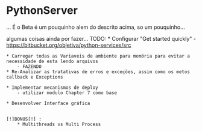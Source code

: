# PythonServer


... 
É o Beta é um pouquinho alem do descrito acima, so um pouquinho...

algumas coisas ainda por fazer...
TODO:
	* Configurar "Get started quickly"
		- https://bitbucket.org/objetiva/python-services/src
		

	* Carregar todas as Variaveis de ambiente para memória para evitar a necessidade de esta lendo arquivos
		- FAZENDO
	* Re-Analizar as tratativas de erros e exceções, assim como os metos callback e Exceptions

	* Implementar mecanismos de deploy
		- utilizar modulo Chapter 7 como base

	* Desenvolver Interface gráfica

	
	[!]BONUS[!] : 
		* Multithreads vs Multi Process






